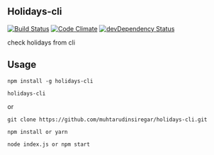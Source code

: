 ## Holidays-cli 
 [![Build Status](https://travis-ci.org/muhtarudinsiregar/holidays-cli.svg?branch=master)](https://travis-ci.org/muhtarudinsiregar/holidays-cli)
 [![Code Climate](https://codeclimate.com/github/muhtarudinsiregar/holidays-cli/badges/gpa.svg)](https://codeclimate.com/github/muhtarudinsiregar/holidays-cli)
 [![devDependency Status](https://david-dm.org/muhtarudinsiregar/holidays-cli.svg)](https://david-dm.org/muhtarudinsiregar/holidays-cli)

check holidays from cli

## Usage
```
npm install -g holidays-cli

holidays-cli
```
or 
```
git clone https://github.com/muhtarudinsiregar/holidays-cli.git

npm install or yarn

node index.js or npm start
```
